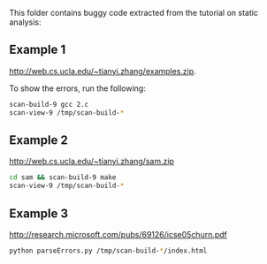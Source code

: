 This folder contains buggy code extracted from the tutorial on static analysis:

## Example 1
http://web.cs.ucla.edu/~tianyi.zhang/examples.zip.

To show the errors, run the following:

```bash
scan-build-9 gcc 2.c
scan-view-9 /tmp/scan-build-*
```

## Example 2
http://web.cs.ucla.edu/~tianyi.zhang/sam.zip

```bash
cd sam && scan-build-9 make
scan-view-9 /tmp/scan-build-*
```

## Example 3
http://research.microsoft.com/pubs/69126/icse05churn.pdf
```bash
python parseErrors.py /tmp/scan-build-*/index.html
```

